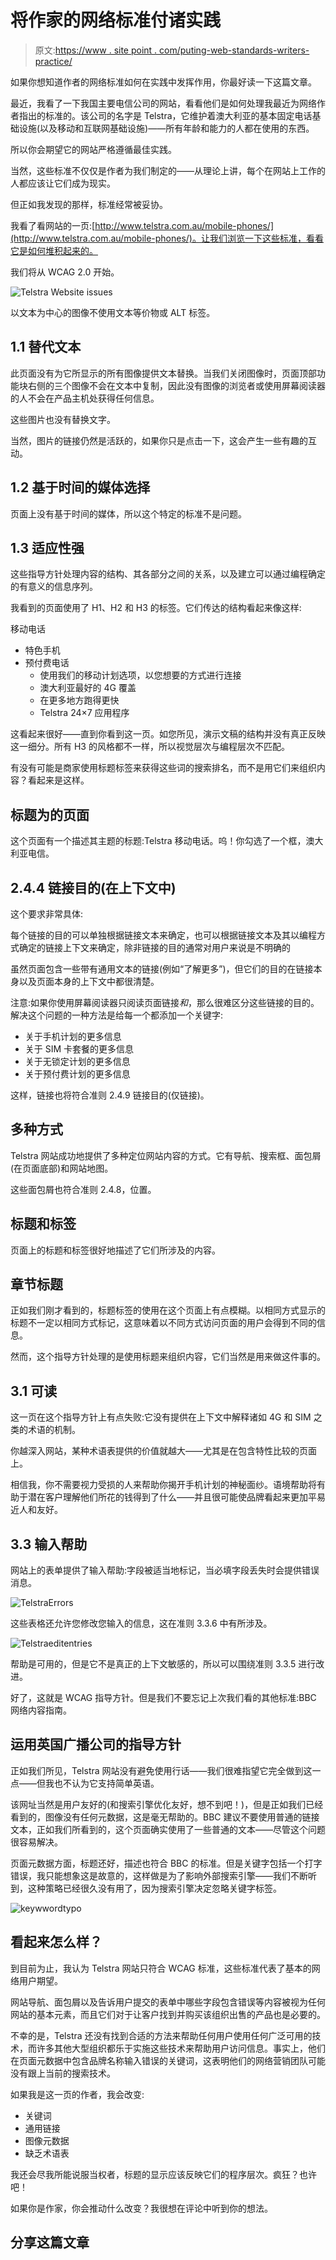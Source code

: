 # 将作家的网络标准付诸实践

> 原文:[https://www . site point . com/puting-web-standards-writers-practice/](https://www.sitepoint.com/putting-web-standards-writers-practice/)

如果你想知道作者的网络标准如何在实践中发挥作用，你最好读一下这篇文章。

最近，我看了一下我国主要电信公司的网站，看看他们是如何处理我最近为网络作者指出的标准的。该公司的名字是 Telstra，它维护着澳大利亚的基本固定电话基础设施(以及移动和互联网基础设施)——所有年龄和能力的人都在使用的东西。

所以你会期望它的网站严格遵循最佳实践。

当然，这些标准不仅仅是作者为我们制定的——从理论上讲，每个在网站上工作的人都应该让它们成为现实。

但正如我发现的那样，标准经常被妥协。

我看了看网站的一页:[http://www.telstra.com.au/mobile-phones/](http://www.telstra.com.au/mobile-phones/)。让我们浏览一下这些标准，看看它是如何堆积起来的。

我们将从 WCAG 2.0 开始。

![Telstra Website issues](../Images/36a6e0af2200fa279d15cb5ac91bd045.png)

以文本为中心的图像不使用文本等价物或 ALT 标签。

## 1.1 替代文本

此页面没有为它所显示的所有图像提供文本替换。当我们关闭图像时，页面顶部功能块右侧的三个图像不会在文本中复制，因此没有图像的浏览者或使用屏幕阅读器的人不会在产品主机处获得任何信息。

这些图片也没有替换文字。

当然，图片的链接仍然是活跃的，如果你只是点击一下，这会产生一些有趣的互动。

## 1.2 基于时间的媒体选择

页面上没有基于时间的媒体，所以这个特定的标准不是问题。

## 1.3 适应性强

这些指导方针处理内容的结构、其各部分之间的关系，以及建立可以通过编程确定的有意义的信息序列。

我看到的页面使用了 H1、H2 和 H3 的标签。它们传达的结构看起来像这样:

移动电话

*   特色手机
*   预付费电话
    *   使用我们的移动计划选项，以您想要的方式进行连接
    *   澳大利亚最好的 4G 覆盖
    *   在更多地方跑得更快
    *   Telstra 24×7 应用程序

这看起来很好——直到你看到这一页。如您所见，演示文稿的结构并没有真正反映这一细分。所有 H3 的风格都不一样，所以视觉层次与编程层次不匹配。

有没有可能是商家使用标题标签来获得这些词的搜索排名，而不是用它们来组织内容？看起来是这样。

## 标题为的页面

这个页面有一个描述其主题的标题:Telstra 移动电话。呜！你勾选了一个框，澳大利亚电信。

## 2.4.4 链接目的(在上下文中)

这个要求非常具体:

每个链接的目的可以单独根据链接文本来确定，也可以根据链接文本及其以编程方式确定的链接上下文来确定，除非链接的目的通常对用户来说是不明确的

虽然页面包含一些带有通用文本的链接(例如“了解更多”)，但它们的目的在链接本身以及页面本身的上下文中都很清楚。

注意:如果你使用屏幕阅读器只阅读页面链接*和*，那么很难区分这些链接的目的。解决这个问题的一种方法是给每一个都添加一个关键字:

*   关于手机计划的更多信息
*   关于 SIM 卡套餐的更多信息
*   关于无锁定计划的更多信息
*   关于预付费计划的更多信息

这样，链接也将符合准则 2.4.9 链接目的(仅链接)。

## 多种方式

Telstra 网站成功地提供了多种定位网站内容的方式。它有导航、搜索框、面包屑(在页面底部)和网站地图。

这些面包屑也符合准则 2.4.8，位置。

## 标题和标签

页面上的标题和标签很好地描述了它们所涉及的内容。

## 章节标题

正如我们刚才看到的，标题标签的使用在这个页面上有点模糊。以相同方式显示的标题不一定以相同方式标记，这意味着以不同方式访问页面的用户会得到不同的信息。

然而，这个指导方针处理的是使用标题来组织内容，它们当然是用来做这件事的。

## 3.1 可读

这一页在这个指导方针上有点失败:它没有提供在上下文中解释诸如 4G 和 SIM 之类的术语的机制。

你越深入网站，某种术语表提供的价值就越大——尤其是在包含特性比较的页面上。

相信我，你不需要视力受损的人来帮助你揭开手机计划的神秘面纱。语境帮助将有助于潜在客户理解他们所花的钱得到了什么——并且很可能使品牌看起来更加平易近人和友好。

## 3.3 输入帮助

网站上的表单提供了输入帮助:字段被适当地标记，当必填字段丢失时会提供错误消息。

![TelstraErrors](../Images/da33256c1a983199afb9862fda46fe96.png)

这些表格还允许您修改您输入的信息，这在准则 3.3.6 中有所涉及。

![Telstraeditentries](../Images/3ec366c8b1e377e25f00281c68723af8.png)

帮助是可用的，但是它不是真正的上下文敏感的，所以可以围绕准则 3.3.5 进行改进。

好了，这就是 WCAG 指导方针。但是我们不要忘记上次我们看的其他标准:BBC 网络内容指南。

## 运用英国广播公司的指导方针

正如我们所见，Telstra 网站没有避免使用行话——我们很难指望它完全做到这一点——但我也不认为它支持简单英语。

该网址当然是用户友好的(和搜索引擎优化友好，想不到吧！)，但是正如我们已经看到的，图像没有任何元数据，这是毫无帮助的。BBC 建议不要使用普通的链接文本，正如我们所看到的，这个页面确实使用了一些普通的文本——尽管这个问题很容易解决。

页面元数据方面，标题还好，描述也符合 BBC 的标准。但是关键字包括一个打字错误，我只能想象这是故意的，这样做是为了影响外部搜索引擎——我们不断听到，这种策略已经很久没有用了，因为搜索引擎决定忽略关键字标签。

![keywwordtypo](../Images/28ce36c2a31e01b5b897d79fd689c805.png)

## 看起来怎么样？

到目前为止，我认为 Telstra 网站只符合 WCAG 标准，这些标准代表了基本的网络用户期望。

网站导航、面包屑以及告诉用户提交的表单中哪些字段包含错误等内容被视为任何网站的基本元素，而且它们对于让客户找到并购买该组织出售的产品也是必要的。

不幸的是，Telstra 还没有找到合适的方法来帮助任何用户使用任何广泛可用的技术，而许多其他大型组织都乐于实施这些技术来帮助用户访问信息。事实上，他们在页面元数据中包含品牌名称输入错误的关键词，这表明他们的网络营销团队可能没有跟上当前的搜索技术。

如果我是这一页的作者，我会改变:

*   关键词
*   通用链接
*   图像元数据
*   缺乏术语表

我还会尽我所能说服当权者，标题的显示应该反映它们的程序层次。疯狂？也许吧！

如果你是作家，你会推动什么改变？我很想在评论中听到你的想法。

## 分享这篇文章